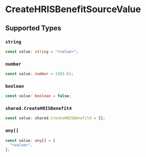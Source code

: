 # CreateHRISBenefitSourceValue


## Supported Types

### `string`

```typescript
const value: string = "<value>";
```

### `number`

```typescript
const value: number = 3103.81;
```

### `boolean`

```typescript
const value: boolean = false;
```

### `shared.CreateHRISBenefit4`

```typescript
const value: shared.CreateHRISBenefit4 = {};
```

### `any[]`

```typescript
const value: any[] = [
  "<value>",
];
```

